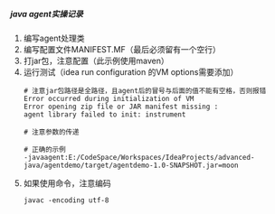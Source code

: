 ##### java agent实操记录

1. 编写agent处理类
1. 编写配置文件MANIFEST.MF（最后必须留有一个空行）
1. 打jar包，注意配置（此示例使用maven）
1. 运行测试（idea run configuration 的VM options需要添加）
   ```
   # 注意jar包路径是全路径，且agent后的冒号与后面的值不能有空格，否则报错
   Error occurred during initialization of VM
   Error opening zip file or JAR manifest missing : 
   agent library failed to init: instrument
   
   # 注意参数的传递
   
   # 正确的示例
   -javaagent:E:/CodeSpace/Workspaces/IdeaProjects/advanced-java/agentdemo/target/agentdemo-1.0-SNAPSHOT.jar=moon
   ```
1. 如果使用命令，注意编码
    ```
    javac -encoding utf-8
    ```
